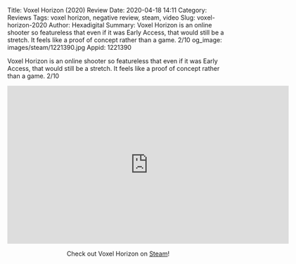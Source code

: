 Title: Voxel Horizon (2020) Review
Date: 2020-04-18 14:11
Category: Reviews
Tags: voxel horizon, negative review, steam, video
Slug: voxel-horizon-2020
Author: Hexadigital
Summary: Voxel Horizon is an online shooter so featureless that even if it was Early Access, that would still be a stretch. It feels like a proof of concept rather than a game. 2/10
og_image: images/steam/1221390.jpg
Appid: 1221390

Voxel Horizon is an online shooter so featureless that even if it was Early Access, that would still be a stretch. It feels like a proof of concept rather than a game. 2/10

<center><iframe src="https://www.youtube.com/embed/CI7LQ1SiUzU?feature=oembed" allow="accelerometer; autoplay; encrypted-media; gyroscope; picture-in-picture" width="640" height="360" frameborder="0"></iframe>

Check out Voxel Horizon on [Steam](https://store.steampowered.com/app/1221390/?curator_clanid=34633900)!</center>